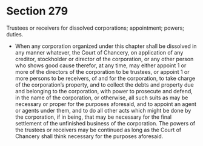 # Section 279

Trustees or receivers for dissolved corporations; appointment; powers; duties.

- When any corporation organized under this chapter shall be dissolved in any manner whatever, the Court of Chancery, on application of any creditor, stockholder or director of the corporation, or any other person who shows good cause therefor, at any time, may either appoint 1 or more of the directors of the corporation to be trustees, or appoint 1 or more persons to be receivers, of and for the corporation, to take charge of the corporation’s property, and to collect the debts and property due and belonging to the corporation, with power to prosecute and defend, in the name of the corporation, or otherwise, all such suits as may be necessary or proper for the purposes aforesaid, and to appoint an agent or agents under them, and to do all other acts which might be done by the corporation, if in being, that may be necessary for the final settlement of the unfinished business of the corporation. The powers of the trustees or receivers may be continued as long as the Court of Chancery shall think necessary for the purposes aforesaid.